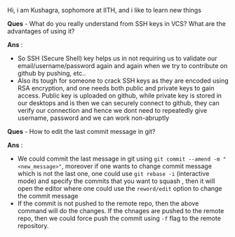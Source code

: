 Hi, i am Kushagra, sophomore at IITH, and i like to learn new things

**Ques** - What do you really understand from SSH keys in VCS? What are the advantages of using it?

**Ans** :
- So SSH (Secure Shell) key helps us in not requiring us to validate our email/username/password again and again when we try to contribute on github by pushing, etc..
- Also its tough for someone to crack SSH keys as they are encoded using RSA encryption, and one needs both public and private keys to gain access. Public key is uploaded on github, while private key is stored in our desktops and is then we can securely connect to github, they can verify our connection and hence we dont need to repeatedly give username, password and we can work non-abruptly


**Ques** - How to edit the last commit message in git?

**Ans** :
- We could commit the last message in git using `git commit --amend -m "<new_message>"`, moreover if one wants to change commit message which is not the last one, one could use `git rebase -i` (interactive mode) and specify the commits that you want to squash , then it will open the editor where one could use the `reword/edit` option to change the commit message
- If the commit is not pushed to the remote repo, then the above command will do the changes. If the chnages are pushed to the remote repo, then we could force push the commit using `-f` flag to the remote repository.
